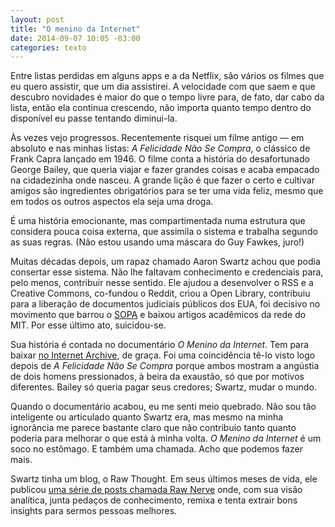 ```yaml
---
layout: post
title: "O menino da Internet"
date: 2014-09-07 10:05 -03:00
categories: texto
---
```

Entre listas perdidas em alguns apps e a da Netflix, são vários os filmes que eu quero assistir, que um dia assistirei. A velocidade com que saem e que descubro novidades é maior do que o tempo livre para, de fato, dar cabo da lista, então ela continua crescendo, não importa quanto tempo dentro do disponível eu passe tentando diminui-la.

Às vezes vejo progressos. Recentemente risquei um filme antigo — em absoluto e nas minhas listas: _A Felicidade Não Se Compra_, o clássico de Frank Capra lançado em 1946. O filme conta a história do desafortunado George Bailey, que queria viajar e fazer grandes coisas e acaba empacado na cidadezinha onde nasceu. A grande lição é que fazer o certo e cultivar amigos são ingredientes obrigatórios para se ter uma vida feliz, mesmo que em todos os outros aspectos ela seja uma droga.

É uma história emocionante, mas compartimentada numa estrutura que considera pouca coisa externa, que assimila o sistema e trabalha segundo as suas regras. (Não estou usando uma máscara do Guy Fawkes, juro!)

Muitas décadas depois, um rapaz chamado Aaron Swartz achou que podia consertar esse sistema. Não lhe faltavam conhecimento e credenciais para, pelo menos, contribuir nesse sentido. Ele ajudou a desenvolver o RSS e a Creative Commons, co-fundou o Reddit, criou a Open Library, contribuiu para a liberação de documentos judiciais públicos dos EUA, foi decisivo no movimento que barrou o [SOPA](http://papodehomem.com.br/sopa-e-pipa-o-que-sao-e-como-ficara-o-mundo-se-essas-leis-forem-aprovadas/) e baixou artigos acadêmicos da rede do MIT. Por esse último ato, suicidou-se.

Sua história é contada no documentário _O Menino da Internet_. Tem para baixar [no Internet Archive](https://archive.org/details/TheInternetsOwnBoyTheStoryOfAaronSwartz), de graça. Foi uma coincidência tê-lo visto logo depois de _A Felicidade Não Se Compra_ porque ambos mostram a angústia de dois homens pressionados, à beira da exaustão, só que por motivos diferentes. Bailey só queria pagar seus credores; Swartz, mudar o mundo.

Quando o documentário acabou, eu me senti meio quebrado. Não sou tão inteligente ou articulado quanto Swartz era, mas mesmo na minha ignorância me parece bastante claro que não contribuio tanto quanto poderia para melhorar o que está à minha volta. _O Menino da Internet_ é um soco no estômago. E também uma chamada. Acho que podemos fazer mais.

Swartz tinha um blog, o Raw Thought. Em seus últimos meses de vida, ele publicou [uma série de posts chamada Raw Nerve](http://www.aaronsw.com/weblog/rawnerve) onde, com sua visão analítica, junta pedaços de conhecimento, remixa e tenta extrair bons insights para sermos pessoas melhores.
